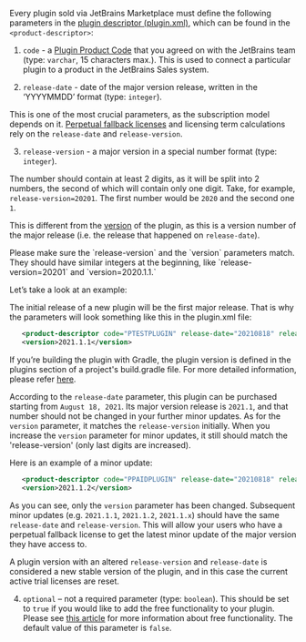 [//]: # (title: How to add required parameters for paid plugins)

Every plugin sold via JetBrains Marketplace must define the following parameters in the [plugin descriptor (plugin.xml)](https://plugins.jetbrains.com/docs/intellij/plugin-configuration-file.html), which can be found in the `<product-descriptor>`:

1. `code` - a [Plugin Product Code](obtain-a-product-code-from-jetbrains.md) that you agreed on with the JetBrains team (type: `varchar`, 15 characters max.).
   This is used to connect a particular plugin to a product in the JetBrains Sales system.

2. `release-date` - date of the major version release, written in the ‘YYYYMMDD’ format (type: `integer`).

This is one of the most crucial parameters, as the subscription model depends on it. [Perpetual fallback licenses](https://sales.jetbrains.com/hc/en-gb/articles/207240845-What-is-perpetual-fallback-license-) and licensing term calculations rely on the `release-date` and `release-version`.

3. `release-version` - a major version in a special number format (type: `integer`). 

The number should contain at least 2 digits, as it will be split into 2 numbers, the second of which will contain only one digit. Take, for example, `release-version=20201`. The first number would be `2020` and the second one `1`.  

This is different from the [version](versioning-of-paid-plugins.md) of the plugin, as this is a version number of the major release (i.e. the release that happened on `release-date`). 

<note>
<p>Please make sure the `release-version` and the `version` parameters match. They should have similar integers at the beginning, like `release-version=20201`  and `version=2020.1.1.`</p>
</note>

Let’s take a look at an example:

The initial release of a new plugin will be the first major release. That is why the parameters will look something like this in the plugin.xml file:


 ```xml
    <product-descriptor code="PTESTPLUGIN" release-date="20210818" release-version="20211"/>
    <version>2021.1.1</version>
   ```

<note><p>If you’re building the plugin with Gradle, the plugin version is defined in the plugins section of a project's build.gradle file. For more detailed information, please refer <a href="https://plugins.jetbrains.com/docs/intellij/gradle-guide.html#controlling-downloads-by-the-gradle-plugin">here</a>.</p></note>

According to the `release-date` parameter, this plugin can be purchased starting from `August 18, 2021`. Its major version release is `2021.1`, and that number should not be changed in your further minor updates. As for the `version` parameter, it matches the `release-version` initially. When you increase the `version` parameter for minor updates, it still should match the 'release-version' (only last digits are increased).

Here is an example of a minor update: 

 ```xml
    <product-descriptor code="PPAIDPLUGIN" release-date="20210818" release-version="20211"/>
    <version>2021.1.2</version>
```


As you can see, only the `version` parameter has been changed. Subsequent minor updates (e.g. `2021.1.1`, `2021.1.2`, `2021.1.x`) should have the same `release-date` and `release-version`. This will allow your users who have a perpetual fallback license to get the latest minor update of the major version they have access to. 

<tip><p>A plugin version with an altered `release-version` and `release-date` is considered a new stable version of the plugin, and in this case the current active trial licenses are reset.</p></tip>

4. `optional` – not a required parameter (type: `boolean`). This should be set to `true` if you would like to add the free functionality to your plugin. Please see [this article](freemium.md) for more information about free functionality. The default value of this parameter is `false`.
